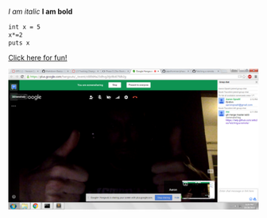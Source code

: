 

*I am italic*
**I am bold**

```
int x = 5
x*=2
puts x
```
[Click here for fun!](www.github.com)

![Working Screenshot](imgs/working-screenshot.png "Our Pairing Screenshot")